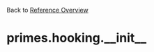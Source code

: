 
Back to [Reference Overview](https://github.com/pyrustic/primes/blob/master/docs/reference/README.Md)

# primes.hooking.\_\_init\_\_



<br>


